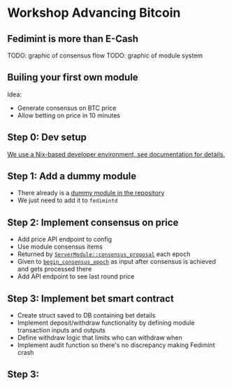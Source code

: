 # Workshop Advancing Bitcoin

## Fedimint is more than E-Cash

TODO: graphic of consensus flow
TODO: graphic of module system



## Builing your first own module

Idea:
* Generate consensus on BTC price
* Allow betting on price in 10 minutes

## Step 0: Dev setup
[We use a Nix-based developer environment, see documentation for details.](docs/dev-env.md)

## Step 1: Add a dummy module
* There already is a [dummy module in the repository](https://github.com/fedimint/fedimint/tree/master/modules/fedimint-dummy)
* We just need to add it to `fedimintd`

## Step 2: Implement consensus on price
* Add price API endpoint to config
* Use module consensus items 
* Returned by [`ServerModule::consensus_proposal`](https://github.com/fedimint/fedimint/blob/3f9e4b59884b5ea495cb36f4f8398df133ff97dc/fedimint-core/src/module/mod.rs#L659) each epoch
* Given to [`begin_consensus_epoch`](https://github.com/fedimint/fedimint/blob/3f9e4b59884b5ea495cb36f4f8398df133ff97dc/fedimint-core/src/module/mod.rs#LL669C14-L669C35) as input after consensus is achieved and gets processed there
* Add API endpoint to see last round price

## Step 3: Implement bet smart contract
* Create struct saved to DB containing bet details
* Implement deposit/withdraw functionality by defining module transaction inputs and outputs
* Define withdraw logic that limits who can withdraw when
* Implement audit function so there's no discrepancy making Fedimint crash

## Step 3: 
